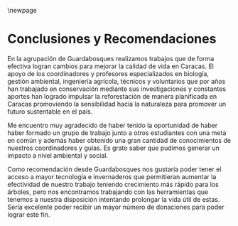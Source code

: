 \newpage

# Conclusiones y Recomendaciones

En la agrupación de Guardabosques realizamos trabajos que de forma efectiva
logran cambios para mejorar la calidad de vida en Caracas. El apoyo de 
los coordinadores y profesores especializados en biología, gestión ambiental,
ingeniería agrícola, técnicos y voluntarios que por años han trabajado en conservación 
mediante sus investigaciones y constantes aportes han logrado impulsar la
reforestación de manera planificada en Caracas promoviendo la
sensibilidad hacia la naturaleza para promover un futuro sustentable en el país.

Me encuentro muy agradecido de haber tenido la oportunidad de haber
haber formado un grupo de trabajo junto a otros estudiantes con una meta
en común y además haber obtenido una gran cantidad de conocimientos de
nuestros coordinadores y guías. Es grato saber que pudimos generar
un impacto a nivel ambiental y social.

Como recomendación desde Guardabosques nos gustaría poder tener el acceso
a mayor tecnología e invernaderos que permitieran aumentar la efectividad
de nuestro trabajo teniendo crecimiento más rápido para los árboles, pero
nos encontramos trabajando con las herramientas que tenemos a nuestra
disposición intentando prolongar la vida útil de estas. Sería excelente poder recibir 
un  mayor número de donaciones para poder lograr este fin.
